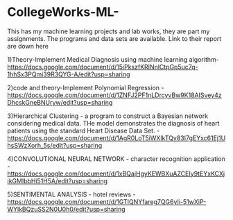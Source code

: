 # CollegeWorks-ML-

This has my machine learning projects and lab works, they are part my assignments. The programs and data sets are available. Link to their report are down here  

1)Theory-Implement Medical Diagnosis using machine learning algorithm-https://docs.google.com/document/d/15iPkszfKRINnlCtpGp5uc7q-1hhSx3PQmi39R3QYG-A/edit?usp=sharing

2)code and theory-Implement Polynomial Regression - https://docs.google.com/document/d/1ZNFJ2PF1nLDrcyvBw9K18AISvey4zDhcskGneBNUryw/edit?usp=sharing

3)Hierarchical Clustering -  a program to construct a Bayesian network considering medical data. THe model demonstrates the diagnosis of heart patients using the standard Heart Disease Data Set. - https://docs.google.com/document/d/1AgR0LoT5iWXlkTQv83I7gEYxc61Ej1UhsSWzXorh_5s/edit?usp=sharing

4)CONVOLUTIONAL NEURAL NETWORK - character recognition application  - https://docs.google.com/document/d/1xBQajHgyKEWBXuAZCEIy9tEYxKCXjikGMIbbHi51H5A/edit?usp=sharing

5)SENTIMENTAL ANALYSIS - hotel reviews - https://docs.google.com/document/d/1GTIQNYfareg7QG6yIi-51wXiP-WYlkBQzuSS2N0U0h0/edit?usp=sharing
